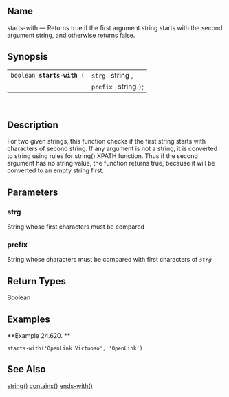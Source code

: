 <div>

<div>

</div>

<div>

## Name

starts-with — Returns true if the first argument string starts with the
second argument string, and otherwise returns false.

</div>

<div>

## Synopsis

<div>

|                                 |                       |
|---------------------------------|-----------------------|
| `boolean `**`starts-with`**` (` | `strg ` string ,      |
|                                 | `prefix ` string `)`; |

<div>

 

</div>

</div>

</div>

<div>

## Description

For two given strings, this function checks if the first string starts
with characters of second string. If any argument is not a string, it is
converted to string using rules for string() XPATH function. Thus if the
second argument has no string value, the function returns true, because
it will be converted to an empty string first.

</div>

<div>

## Parameters

<div>

### strg

String whose first characters must be compared

</div>

<div>

### prefix

String whose characters must be compared with first characters of
*`strg `*

</div>

</div>

<div>

## Return Types

Boolean

</div>

<div>

## Examples

<div>

**Example 24.620. **

<div>

``` screen
starts-with('OpenLink Virtuoso', 'OpenLink')
```

</div>

</div>

  

</div>

<div>

## See Also

<a href="xpf_string.html" class="link" title="string">string()</a>
<a href="xpf_contains.html" class="link" title="contains">contains()</a>
<a href="xpf_ends_with.html" class="link"
title="ends-with">ends-with()</a>

</div>

</div>
